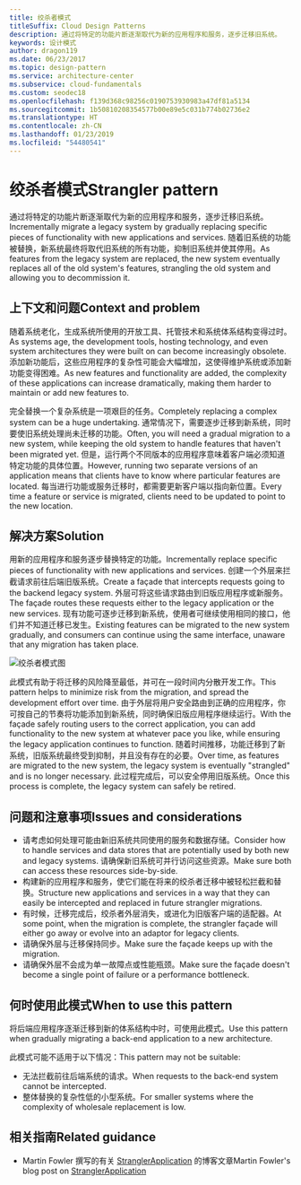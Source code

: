 ```yaml
---
title: 绞杀者模式
titleSuffix: Cloud Design Patterns
description: 通过将特定的功能片断逐渐取代为新的应用程序和服务，逐步迁移旧系统。
keywords: 设计模式
author: dragon119
ms.date: 06/23/2017
ms.topic: design-pattern
ms.service: architecture-center
ms.subservice: cloud-fundamentals
ms.custom: seodec18
ms.openlocfilehash: f139d368c98256c0190753930983a47df81a5134
ms.sourcegitcommit: 1b50810208354577b00e89e5c031b774b02736e2
ms.translationtype: HT
ms.contentlocale: zh-CN
ms.lasthandoff: 01/23/2019
ms.locfileid: "54480541"
---
```

# <a name="strangler-pattern"></a><span data-ttu-id="11b8d-104">绞杀者模式</span><span class="sxs-lookup"><span data-stu-id="11b8d-104">Strangler pattern</span></span>

<span data-ttu-id="11b8d-105">通过将特定的功能片断逐渐取代为新的应用程序和服务，逐步迁移旧系统。</span><span class="sxs-lookup"><span data-stu-id="11b8d-105">Incrementally migrate a legacy system by gradually replacing specific pieces of functionality with new applications and services.</span></span> <span data-ttu-id="11b8d-106">随着旧系统的功能被替换，新系统最终将取代旧系统的所有功能，抑制旧系统并使其停用。</span><span class="sxs-lookup"><span data-stu-id="11b8d-106">As features from the legacy system are replaced, the new system eventually replaces all of the old system's features, strangling the old system and allowing you to decommission it.</span></span>

## <a name="context-and-problem"></a><span data-ttu-id="11b8d-107">上下文和问题</span><span class="sxs-lookup"><span data-stu-id="11b8d-107">Context and problem</span></span>

<span data-ttu-id="11b8d-108">随着系统老化，生成系统所使用的开放工具、托管技术和系统体系结构变得过时。</span><span class="sxs-lookup"><span data-stu-id="11b8d-108">As systems age, the development tools, hosting technology, and even system architectures they were built on can become increasingly obsolete.</span></span> <span data-ttu-id="11b8d-109">添加新功能后，这些应用程序的复杂性可能会大幅增加，这使得维护系统或添加新功能变得困难。</span><span class="sxs-lookup"><span data-stu-id="11b8d-109">As new features and functionality are added, the complexity of these applications can increase dramatically, making them harder to maintain or add new features to.</span></span>

<span data-ttu-id="11b8d-110">完全替换一个复杂系统是一项艰巨的任务。</span><span class="sxs-lookup"><span data-stu-id="11b8d-110">Completely replacing a complex system can be a huge undertaking.</span></span> <span data-ttu-id="11b8d-111">通常情况下，需要逐步迁移到新系统，同时要使旧系统处理尚未迁移的功能。</span><span class="sxs-lookup"><span data-stu-id="11b8d-111">Often, you will need a gradual migration to a new system, while keeping the old system to handle features that haven't been migrated yet.</span></span> <span data-ttu-id="11b8d-112">但是，运行两个不同版本的应用程序意味着客户端必须知道特定功能的具体位置。</span><span class="sxs-lookup"><span data-stu-id="11b8d-112">However, running two separate versions of an application means that clients have to know where particular features are located.</span></span> <span data-ttu-id="11b8d-113">每当进行功能或服务迁移时，都需要更新客户端以指向新位置。</span><span class="sxs-lookup"><span data-stu-id="11b8d-113">Every time a feature or service is migrated, clients need to be updated to point to the new location.</span></span>

## <a name="solution"></a><span data-ttu-id="11b8d-114">解决方案</span><span class="sxs-lookup"><span data-stu-id="11b8d-114">Solution</span></span>

<span data-ttu-id="11b8d-115">用新的应用程序和服务逐步替换特定的功能。</span><span class="sxs-lookup"><span data-stu-id="11b8d-115">Incrementally replace specific pieces of functionality with new applications and services.</span></span> <span data-ttu-id="11b8d-116">创建一个外层来拦截请求前往后端旧版系统。</span><span class="sxs-lookup"><span data-stu-id="11b8d-116">Create a façade that intercepts requests going to the backend legacy system.</span></span> <span data-ttu-id="11b8d-117">外层可将这些请求路由到旧版应用程序或新服务。</span><span class="sxs-lookup"><span data-stu-id="11b8d-117">The façade routes these requests either to the legacy application or the new services.</span></span> <span data-ttu-id="11b8d-118">现有功能可逐步迁移到新系统，使用者可继续使用相同的接口，他们并不知道迁移已发生。</span><span class="sxs-lookup"><span data-stu-id="11b8d-118">Existing features can be migrated to the new system gradually, and consumers can continue using the same interface, unaware that any migration has taken place.</span></span>

![绞杀者模式图](./_images/strangler.png)

<span data-ttu-id="11b8d-120">此模式有助于将迁移的风险降至最低，并可在一段时间内分散开发工作。</span><span class="sxs-lookup"><span data-stu-id="11b8d-120">This pattern helps to minimize risk from the migration, and spread the development effort over time.</span></span> <span data-ttu-id="11b8d-121">由于外层将用户安全路由到正确的应用程序，你可按自己的节奏将功能添加到新系统，同时确保旧版应用程序继续运行。</span><span class="sxs-lookup"><span data-stu-id="11b8d-121">With the façade safely routing users to the correct application, you can add functionality to the new system at whatever pace you like, while ensuring the legacy application continues to function.</span></span> <span data-ttu-id="11b8d-122">随着时间推移，功能迁移到了新系统，旧版系统最终受到抑制，并且没有存在的必要。</span><span class="sxs-lookup"><span data-stu-id="11b8d-122">Over time, as features are migrated to the new system, the legacy system is eventually "strangled" and is no longer necessary.</span></span> <span data-ttu-id="11b8d-123">此过程完成后，可以安全停用旧版系统。</span><span class="sxs-lookup"><span data-stu-id="11b8d-123">Once this process is complete, the legacy system can safely be retired.</span></span>

## <a name="issues-and-considerations"></a><span data-ttu-id="11b8d-124">问题和注意事项</span><span class="sxs-lookup"><span data-stu-id="11b8d-124">Issues and considerations</span></span>

- <span data-ttu-id="11b8d-125">请考虑如何处理可能由新旧系统共同使用的服务和数据存储。</span><span class="sxs-lookup"><span data-stu-id="11b8d-125">Consider how to handle services and data stores that are potentially used by both new and legacy systems.</span></span> <span data-ttu-id="11b8d-126">请确保新旧系统可并行访问这些资源。</span><span class="sxs-lookup"><span data-stu-id="11b8d-126">Make sure both can access these resources side-by-side.</span></span>
- <span data-ttu-id="11b8d-127">构建新的应用程序和服务，使它们能在将来的绞杀者迁移中被轻松拦截和替换。</span><span class="sxs-lookup"><span data-stu-id="11b8d-127">Structure new applications and services in a way that they can easily be intercepted and replaced in future strangler migrations.</span></span>
- <span data-ttu-id="11b8d-128">有时候，迁移完成后，绞杀者外层消失，或进化为旧版客户端的适配器。</span><span class="sxs-lookup"><span data-stu-id="11b8d-128">At some point, when the migration is complete, the strangler façade will either go away or evolve into an adaptor for legacy clients.</span></span>
- <span data-ttu-id="11b8d-129">请确保外层与迁移保持同步。</span><span class="sxs-lookup"><span data-stu-id="11b8d-129">Make sure the façade keeps up with the migration.</span></span>
- <span data-ttu-id="11b8d-130">请确保外层不会成为单一故障点或性能瓶颈。</span><span class="sxs-lookup"><span data-stu-id="11b8d-130">Make sure the façade doesn't become a single point of failure or a performance bottleneck.</span></span>

## <a name="when-to-use-this-pattern"></a><span data-ttu-id="11b8d-131">何时使用此模式</span><span class="sxs-lookup"><span data-stu-id="11b8d-131">When to use this pattern</span></span>

<span data-ttu-id="11b8d-132">将后端应用程序逐渐迁移到新的体系结构中时，可使用此模式。</span><span class="sxs-lookup"><span data-stu-id="11b8d-132">Use this pattern when gradually migrating a back-end application to a new architecture.</span></span>

<span data-ttu-id="11b8d-133">此模式可能不适用于以下情况：</span><span class="sxs-lookup"><span data-stu-id="11b8d-133">This pattern may not be suitable:</span></span>

- <span data-ttu-id="11b8d-134">无法拦截前往后端系统的请求。</span><span class="sxs-lookup"><span data-stu-id="11b8d-134">When requests to the back-end system cannot be intercepted.</span></span>
- <span data-ttu-id="11b8d-135">整体替换的复杂性低的小型系统。</span><span class="sxs-lookup"><span data-stu-id="11b8d-135">For smaller systems where the complexity of wholesale replacement is low.</span></span>

## <a name="related-guidance"></a><span data-ttu-id="11b8d-136">相关指南</span><span class="sxs-lookup"><span data-stu-id="11b8d-136">Related guidance</span></span>

- <span data-ttu-id="11b8d-137">Martin Fowler 撰写的有关 [StranglerApplication](https://www.martinfowler.com/bliki/StranglerApplication.html) 的博客文章</span><span class="sxs-lookup"><span data-stu-id="11b8d-137">Martin Fowler's blog post on [StranglerApplication](https://www.martinfowler.com/bliki/StranglerApplication.html)</span></span>
